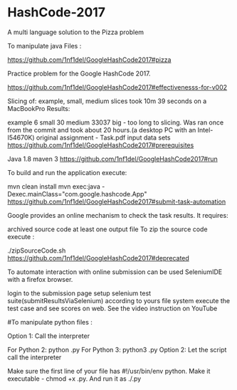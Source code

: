 # HashCode-2017

A multi language solution to the Pizza problem



To manipulate java Files :

https://github.com/1nf1del/GoogleHashCode2017#pizza

Practice problem for the Google HashCode 2017.

https://github.com/1nf1del/GoogleHashCode2017#effectivenesss-for-v002

Slicing of: example, small, medium slices took 10m 39 seconds on a MacBookPro Results:

example 6
small 30
medium 33037
big - too long to slicing. Was ran once from the commit and took about 20 hours.(a desktop PC with an Intel-I54670K)
original assignment - Task.pdf
input data sets
https://github.com/1nf1del/GoogleHashCode2017#prerequisites

Java 1.8
maven 3
https://github.com/1nf1del/GoogleHashCode2017#run

To build and run the application execute:

   mvn clean install 
   mvn exec:java -Dexec.mainClass="com.google.hashcode.App"
https://github.com/1nf1del/GoogleHashCode2017#submit-task-automation

Google provides an online mechanism to check the task results. It requires:

archived source code
at least one output file
To zip the source code execute :

./zipSourceCode.sh
https://github.com/1nf1del/GoogleHashCode2017#deprecated

To automate interaction with online submission can be used SeleniumIDE with a firefox browser.

login to the submission page
setup selenium test suite(submitResultsViaSelenium) according to yours file system
execute the test case and see scores on web. See the video instruction on YouTube






#To manipulate python files : 

Option 1: Call the interpreter

For Python 2: python <filename>.py
For Python 3: python3 <filename>.py
Option 2: Let the script call the interpreter

Make sure the first line of your file has #!/usr/bin/env python.
Make it executable - chmod +x <filename>.py.
And run it as ./<filename>.py
